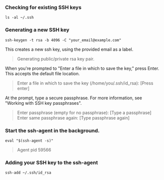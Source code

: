 ### Checking for existing SSH keys 
``ls -al ~/.ssh``

### Generating a new SSH key 
``ssh-keygen -t rsa -b 4096 -C "your_email@example.com"`` 

This creates a new ssh key, using the provided email as a label.

> Generating public/private rsa key pair.

When you're prompted to "Enter a file in which to save the key," press Enter. This accepts the default file location.

> Enter a file in which to save the key (/home/you/.ssh/id_rsa): [Press enter]

At the prompt, type a secure passphrase. For more information, see "Working with SSH key passphrases".

> Enter passphrase (empty for no passphrase): [Type a passphrase]
> Enter same passphrase again: [Type passphrase again]

### Start the ssh-agent in the background.
``eval "$(ssh-agent -s)"``
> Agent pid 59566


### Adding your SSH key to the ssh-agent 
``ssh-add ~/.ssh/id_rsa`` 


